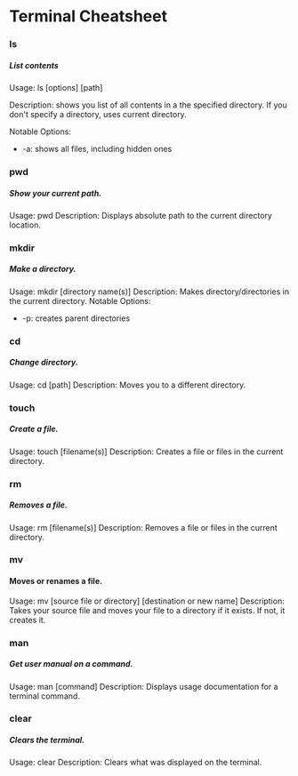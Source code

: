 # Terminal Cheatsheet

### ls

##### List contents

Usage: ls [options] [path]

Description: shows you list of all contents in a the specified directory. If you don't specify a directory, uses current directory.

Notable Options:
* -a: shows all files, including hidden ones

### pwd
##### Show your current path.

Usage: pwd
Description: Displays absolute path to the current directory location.

### mkdir
##### Make a directory.

Usage: mkdir [directory name(s)]
Description: Makes directory/directories in the current directory.
Notable Options:
* -p: creates parent directories

### cd
##### Change directory.

Usage: cd [path]
Description: Moves you to a different directory.

### touch
##### Create a file.

Usage: touch [filename(s)]
Description: Creates a file or files in the current directory.

### rm
##### Removes a file.

Usage: rm [filename(s)]
Description: Removes a file or files in the current directory.

### mv
#### Moves or renames a file.

Usage: mv [source file or directory] [destination or new name]
Description: Takes your source file and moves your file to a directory if it exists. If not, it creates it.

### man
##### Get user manual on a command.

Usage: man [command]
Description: Displays usage documentation for a terminal command.

### clear
##### Clears the terminal.

Usage: clear
Description: Clears what was displayed on the terminal.